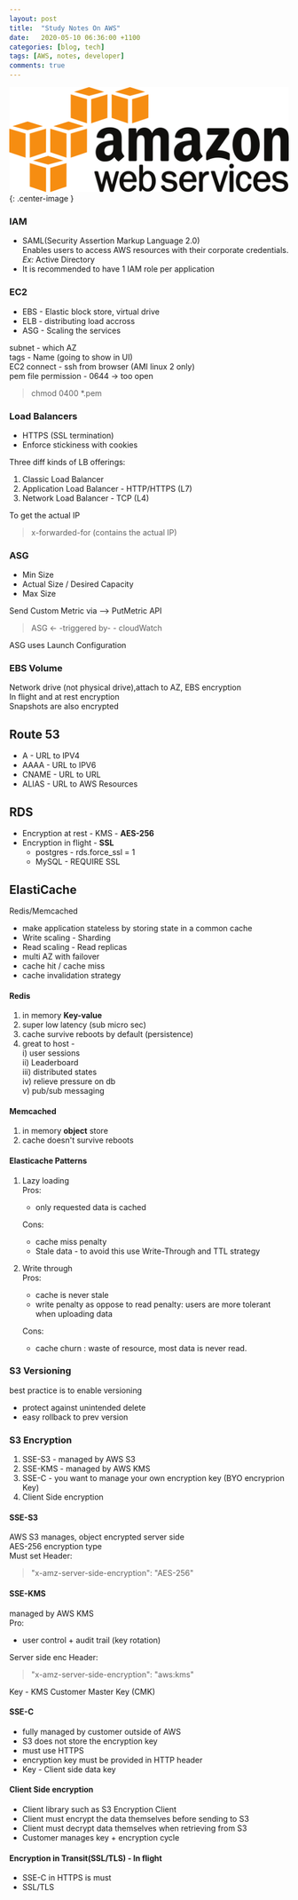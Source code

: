 ```yaml
---
layout: post
title:  "Study Notes On AWS"
date:   2020-05-10 06:36:00 +1100
categories: [blog, tech]
tags: [AWS, notes, developer]
comments: true
---
```

![aws](/assets/aws.svg){: .center-image }  
  

### IAM
* SAML(Security Assertion Markup Language 2.0)  
    Enables users to access AWS resources with their corporate credentials. _Ex:_ Active Directory
* It is recommended to have 1 IAM role per application

### EC2
* EBS - Elastic block store, virtual drive
* ELB - distributing load accross
* ASG - Scaling the services  

subnet - which AZ  
tags - Name (going to show in UI)  
EC2 connect - ssh from browser (AMI linux 2 only)  
pem file permission - 0644 -> too open  
> chmod 0400 *.pem  

### Load Balancers
* HTTPS (SSL termination)
* Enforce stickiness with cookies  

Three diff kinds of LB offerings:
1. Classic Load Balancer 
2. Application Load Balancer - HTTP/HTTPS (L7)
3. Network Load Balancer - TCP (L4)  

To get the actual IP 
> x-forwarded-for (contains the actual IP)

### ASG
* Min Size
* Actual Size / Desired Capacity
* Max Size  

Send Custom Metric via --> PutMetric API  
> ASG <- -triggered by- - cloudWatch  

ASG uses Launch Configuration

### EBS Volume 
Network drive (not physical drive),attach to AZ, EBS encryption  
In flight and at rest encryption  
Snapshots are also encrypted

## Route 53
* A - URL to IPV4
* AAAA - URL to IPV6
* CNAME - URL to URL 
* ALIAS - URL to AWS Resources

## RDS 
* Encryption at rest - KMS - **AES-256**
* Encryption in flight - **SSL**
    * postgres - rds.force_ssl = 1
    * MySQL - REQUIRE SSL

## ElastiCache
Redis/Memcached
* make application stateless by storing state in a common cache
* Write scaling - Sharding
* Read scaling - Read replicas
* multi AZ with failover
* cache hit / cache miss
* cache invalidation strategy  
    
#### Redis     
1. in memory **Key-value**
2. super low latency (sub micro sec)
3. cache survive reboots by default (persistence)
4. great to host -   
                i) user sessions  
                ii) Leaderboard  
                iii) distributed states  
                iv) relieve pressure on db  
                v) pub/sub messaging  

#### Memcached
1. in memory **object** store
2. cache doesn't survive reboots

#### Elasticache Patterns
1. Lazy loading  
    Pros:  
    * only requested data is cached
        
    Cons:
    * cache miss penalty  
    * Stale data - to avoid this use Write-Through and TTL strategy  

2. Write through  
    Pros:  
    * cache is never stale
    * write penalty as oppose to read penalty: users are more tolerant when uploading data

    Cons:
    * cache churn : waste of resource, most data is never read.  


### S3 Versioning
best practice is to enable versioning
* protect against unintended delete
* easy rollback to prev version

### S3 Encryption
1. SSE-S3 - managed by AWS S3
2. SSE-KMS - managed by AWS KMS
3. SSE-C - you want to manage your own encryption key (BYO encryprion Key)
4. Client Side encryption

#### SSE-S3
AWS S3 manages, object encrypted server side  
AES-256 encryption type  
Must set Header:   
> "x-amz-server-side-encryption": "AES-256"  

#### SSE-KMS
managed by AWS KMS  
Pro:
* user control + audit trail (key rotation)

Server side enc
Header:  
> "x-amz-server-side-encryption": "aws:kms" 

Key -  KMS Customer Master Key (CMK)

#### SSE-C
* fully managed by customer outside of AWS
* S3 does not store the encryption key
* must use HTTPS
* encryption key must be provided in HTTP header
* Key - Client side data key

#### Client Side encryption
* Client library such as S3 Encryption Client
* Client must encrypt the data themselves before sending to S3
* Client must decrypt data themselves when retrieving from S3
* Customer manages key + encryption cycle

#### Encryption in Transit(SSL/TLS) - In flight
* SSE-C in HTTPS is must
* SSL/TLS





